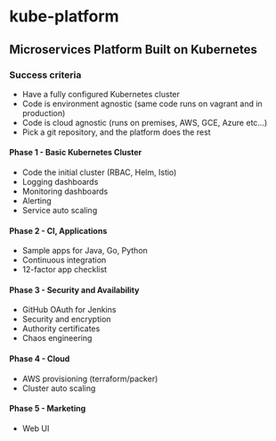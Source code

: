# kube-platform

## Microservices Platform Built on Kubernetes

### Success criteria
  - Have a fully configured Kubernetes cluster
  - Code is environment agnostic (same code runs on vagrant and in production)
  - Code is cloud agnostic (runs on premises, AWS, GCE, Azure etc...)
  - Pick a git repository, and the platform does the rest

#### Phase 1 - Basic Kubernetes Cluster
  - Code the initial cluster (RBAC, Helm, Istio)
  - Logging dashboards
  - Monitoring dashboards
  - Alerting
  - Service auto scaling

#### Phase 2 - CI, Applications
  - Sample apps for Java, Go, Python
  - Continuous integration
  - 12-factor app checklist

#### Phase 3 - Security and Availability
  - GitHub OAuth for Jenkins
  - Security and encryption
  - Authority certificates
  - Chaos engineering

#### Phase 4 - Cloud
  - AWS provisioning (terraform/packer)
  - Cluster auto scaling

#### Phase 5 - Marketing
  - Web UI


